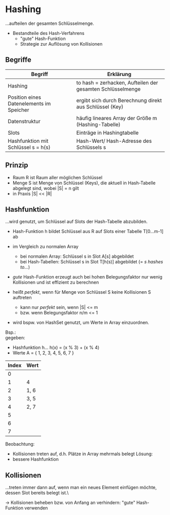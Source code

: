 # Hashing

...aufteilen der gesamten Schlüsselmenge.

- Bestandteile des Hash-Verfahrens
  - "gute" Hash-Funktion
  - Strategie zur Auflösung von Kollisionen

## Begriffe

| Begriff                                  | Erklärung                                                  |
|------------------------------------------|------------------------------------------------------------|
| Hashing                                  | to hash = zerhacken, Aufteilen der gesamten Schlüsselmenge |
| Position eines Datenelements im Speicher | ergibt sich durch Berechnung direkt aus Schlüssel (Key)    |
| Datenstruktur                            | häufig lineares Array der Größe m (Hashing-Tabelle)        |
| Slots                                    | Einträge in Hashingtabelle                                 |
| Hashfunktion mit Schlüssel s = h(s)      | Hash-Wert/ Hash-Adresse des Schlüssels s                   |

## Prinzip

- Raum R ist Raum aller möglichen Schlüssel
- Menge S ist Menge von Schlüssel (Keys), die aktuell in Hash-Tabelle abgelegt sind, wobei |S| = n gilt
- in Praxis |S| << |R|

## Hashfunktion

...wird genutzt, um Schlüssel auf Slots der Hash-Tabelle abzubilden.

- Hash-Funktion h bildet Schlüssel aus R auf Slots einer Tabelle T[0...m-1] ab
- im Vergleich zu normalen Array
  - bei normalen Array: Schlüssel s in Slot A[s] abgebildet
  - bei Hash-Tabellen: Schlüssel s in Slot T[h(s)] abgebildet (= _s hashes to..._)

- _gute_ Hash-Funktion erzeugt auch bei hohen Belegungsfaktor nur wenig Kollisionen und ist effizient zu berechnen
- heißt _perfekt_, wenn für Menge von Schlüssel S keine Kollisionen S auftreten
  - kann nur _perfekt_ sein, wenn |S| <= m
  - bzw. wenn Belegungsfaktor n/m <= 1

- wird bspw. von HashSet genutzt, um Werte in Array einzuordnen.

Bsp.:\
gegeben:
- Hashfunktion h... h(x) = (x % 3) + (x % 4)
- Werte A = { 1, 2, 3, 4, 5, 6, 7 }

| Index | Wert |
|-------|------|
| 0     |      |
| 1     | 4    |
| 2     | 1, 6 |
| 3     | 3, 5 |
| 4     | 2, 7 |
| 5     |      |
| 6     |      |
| 7     |      |

Beobachtung:
- Kollisionen treten auf, d.h. Plätze in Array mehrmals belegt
Lösung:
- bessere Hashfunktion

## Kollisionen

...treten immer dann auf, wenn man ein neues Element einfügen möchte, dessen Slot bereits belegt ist.\

-> Kollisionen beheben bzw. von Anfang an verhindern: "gute" Hash-Funktion verwenden
